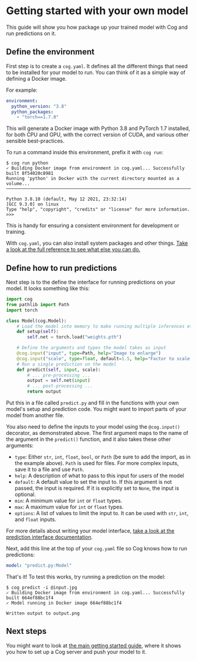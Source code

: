 # Getting started with your own model

This guide will show you how package up your trained model with Cog and run predictions on it.

## Define the environment

First step is to create a `cog.yaml`. It defines all the different things that need to be installed for your model to run. You can think of it as a simple way of defining a Docker image.

For example:

```yaml
environment:
  python_version: "3.8"
  python_packages:
    - "torch==1.7.0"
```

This will generate a Docker image with Python 3.8 and PyTorch 1.7 installed, for both CPU and GPU, with the correct version of CUDA, and various other sensible best-practices.

To run a command inside this environment, prefix it with `cog run`:

```
$ cog run python
✓ Building Docker image from environment in cog.yaml... Successfully built 8f54020c8981
Running 'python' in Docker with the current directory mounted as a volume...
────────────────────────────────────────────────────────────────────────────────────────

Python 3.8.10 (default, May 12 2021, 23:32:14)
[GCC 9.3.0] on linux
Type "help", "copyright", "credits" or "license" for more information.
>>>
```

This is handy for ensuring a consistent environment for development or training.

With `cog.yaml`, you can also install system packages and other things. [Take a look at the full reference to see what else you can do.](yaml.md)

## Define how to run predictions

Next step is to the define the interface for running predictions on your model. It looks something like this:

```python
import cog
from pathlib import Path
import torch

class Model(cog.Model):
    # Load the model into memory to make running multiple inferences efficient
    def setup(self):
        self.net = torch.load("weights.pth")

    # Define the arguments and types the model takes as input
    @cog.input("input", type=Path, help="Image to enlarge")
    @cog.input("scale", type=float, default=1.5, help="Factor to scale image by")
    # Run a single prediction on the model
    def predict(self, input, scale):
        # ... pre-processing ...
        output = self.net(input)
        # ... post-processing ...
        return output
```

Put this in a file called `predict.py` and fill in the functions with your own model's setup and prediction code. You might want to import parts of your model from another file.

You also need to define the inputs to your model using the `@cog.input()` decorator, as demonstrated above. The first argument maps to the name of the argument in the `predict()` function, and it also takes these other arguments:

- `type`: Either `str`, `int`, `float`, `bool`, or `Path` (be sure to add the import, as in the example above). `Path` is used for files. For more complex inputs, save it to a file and use `Path`.
- `help`: A description of what to pass to this input for users of the model
- `default`: A default value to set the input to. If this argument is not passed, the input is required. If it is explicitly set to `None`, the input is optional.
- `min`: A minimum value for `int` or `float` types.
- `max`: A maximum value for `int` or `float` types.
- `options`: A list of values to limit the input to. It can be used with `str`, `int`, and `float` inputs.

For more details about writing your model interface, [take a look at the prediction interface documentation](python.md).

Next, add this line at the top of your `cog.yaml` file so Cog knows how to run predictions:

```yaml
model: "predict.py:Model"
```

That's it! To test this works, try running a prediction on the model:

```
$ cog predict -i @input.jpg
✓ Building Docker image from environment in cog.yaml... Successfully built 664ef88bc1f4
✓ Model running in Docker image 664ef88bc1f4

Written output to output.png
```

## Next steps

You might want to look at [the main getting started guide](getting-started.md), where it shows you how to set up a Cog server and push your model to it.
